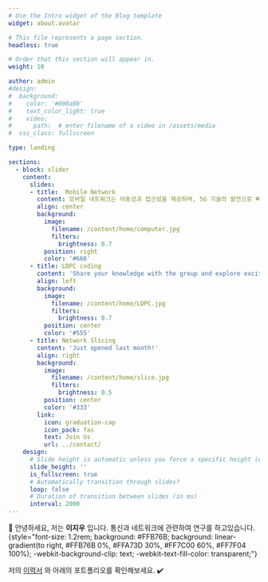 ```yaml
---
# Use the Intro widget of the Blog template
widget: about.avatar

# This file represents a page section.
headless: true

# Order that this section will appear in.
weight: 10

author: admin
#design:
#  background:
#    color: '#090a0b'
#    text_color_light: true
#    video:
#      path:  # enter filename of a video in /assets/media
#  css_class: fullscreen

type: landing

sections:
  - block: slider
    content:
      slides:
      - title:  Mobile Network 
        content: 모바일 네트워크는 이동성과 접근성을 제공하며, 5G 기술의 발전으로 빠르고 효율적인 통신을 가능하게 하여 미래의 네트워크 혁신을 이끌고 있습니다.
        align: center
        background:
          image:
            filename: /content/home/computer.jpg
            filters:
              brightness: 0.7
          position: right
          color: '#666'
      - title: LDPC coding
        content: 'Share your knowledge with the group and explore exciting new topics together!'
        align: left
        background:
          image:
            filename: /content/home/LDPC.jpg
            filters:
              brightness: 0.7
          position: center
          color: '#555'
      - title: Network Slicing
        content: 'Just opened last month!'
        align: right
        background:
          image:
            filename: /content/home/slice.jpg
            filters:
              brightness: 0.5
          position: center
          color: '#333'
        link:
          icon: graduation-cap
          icon_pack: fas
          text: Join Us
          url: ../contact/
    design:
      # Slide height is automatic unless you force a specific height (e.g. '400px')
      slide_height: ''
      is_fullscreen: true
      # Automatically transition through slides?
      loop: false
      # Duration of transition between slides (in ms)
      interval: 2000
---
```


👋 안녕하세요, 저는 **이지우** 입니다. 통신과 네트워크에 관련하여 연구를 하고있습니다. 
{style="font-size: 1.2rem; background: #FFB76B; background: linear-gradient(to right, #FFB76B 0%, #FFA73D 30%, #FF7C00 60%, #FF7F04 100%); -webkit-background-clip: text; -webkit-text-fill-color: transparent;"}


저의 [이력서](about/) 와 아래의 포트폴리오를 확인해보세요. ✔️

